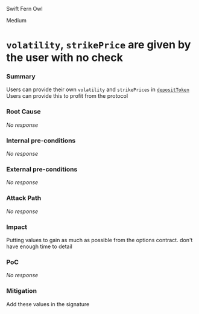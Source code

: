 Swift Fern Owl

Medium

# `volatility`, `strikePrice` are given by the user with no check

### Summary

Users can provide their own `volatility` and `strikePrices` in [`depositToken`](https://github.com/sherlock-audit/2024-11-autonomint/blob/0d324e04d4c0ca306e1ae4d4c65f0cb9d681751b/Blockchain/Blockchian/contracts/Core_logic/borrowing.sol#L226)
Users can provide this to profit from the protocol

### Root Cause

_No response_

### Internal pre-conditions

_No response_

### External pre-conditions

_No response_

### Attack Path

_No response_

### Impact

Putting values to gain as much as possible from the options contract. don't have enough time to detail
### PoC

_No response_

### Mitigation

Add these values in the signature